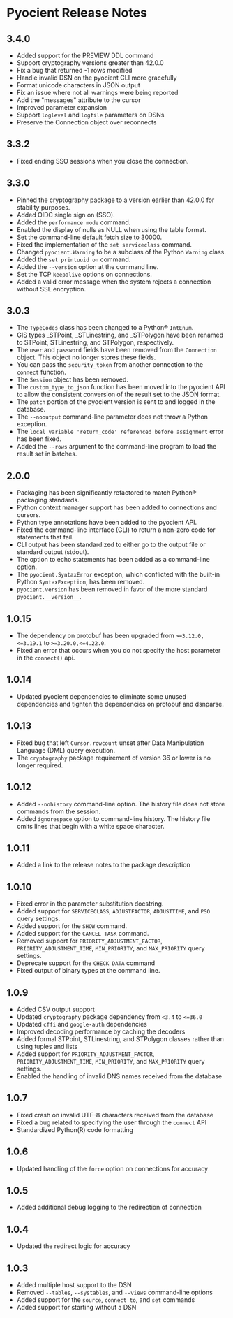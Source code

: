 # Pyocient Release Notes

## 3.4.0

- Added support for the PREVIEW DDL command
- Support cryptography versions greater than 42.0.0
- Fix a bug that returned -1 rows modified
- Handle invalid DSN on the pyocient CLI more gracefully
- Format unicode characters in JSON output
- Fix an issue where not all warnings were being reported
- Add the "messages" attribute to the cursor
- Improved parameter expansion
- Support `loglevel` and `logfile` parameters on DSNs
- Preserve the Connection object over reconnects

## 3.3.2

- Fixed ending SSO sessions when you close the connection.

## 3.3.0

- Pinned the cryptography package to a version earlier than 42.0.0 for stability purposes.
- Added OIDC single sign on (SSO).
- Added the `performance mode` command.
- Enabled the display of nulls as NULL when using the table format.
- Set the command-line default fetch size to 30000.
- Fixed the implementation of the `set serviceclass` command.
- Changed `pyocient.Warning` to be a subclass of the Python `Warning` class.
- Added the `set printuuid on` command.
- Added the `--version` option at the command line.
- Set the TCP `keepalive` options on connections.
- Added a valid error message when the system rejects a connection without SSL encryption.

## 3.0.3

- The `TypeCodes` class has been changed to a Python® `IntEnum`.
- GIS types \_STPoint, \_STLinestring, and \_STPolygon have been renamed to STPoint, STLinestring, and STPolygon, respectively.
- The `user` and `password` fields have been removed from the `Connection` object. This object no longer stores these fields.
- You can pass the `security_token` from another connection to the `connect` function.
- The `Session` object has been removed.
- The `custom_type_to_json` function has been moved into the pyocient API to allow the consistent conversion of the result set to the JSON format.
- The `patch` portion of the pyocient version is sent to and logged in the database.
- The `--nooutput` command-line parameter does not throw a Python exception.
- The `local variable 'return_code' referenced before assignment` error has been fixed.
- Added the `--rows` argument to the command-line program to load the result set in batches.

## 2.0.0

- Packaging has been significantly refactored to match Python® packaging standards.
- Python context manager support has been added to connections and cursors.
- Python type annotations have been added to the pyocient API.
- Fixed the command-line interface (CLI) to return a non-zero code for statements that fail.
- CLI output has been standardized to either go to the output file or standard output (stdout).
- The option to echo statements has been added as a command-line option.
- The `pyocient.SyntaxError` exception, which conflicted with the built-in Python `SyntaxException`, has been removed.
- `pyocient.version` has been removed in favor of the more standard `pyocient.__version__`.

## 1.0.15

- The dependency on protobuf has been upgraded from `>=3.12.0,<=3.19.1` to `>=3.20.0,<=4.22.0`.
- Fixed an error that occurs when you do not specify the host parameter in the `connect()` api.

## 1.0.14

- Updated pyocient dependencies to eliminate some unused dependencies and tighten
  the dependencies on protobuf and dsnparse.

## 1.0.13

- Fixed bug that left `Cursor.rowcount` unset after Data Manipulation Language (DML) query execution.
- The `cryptography` package requirement of version 36 or lower is no longer required.

## 1.0.12

- Added `--nohistory` command-line option. The history file does not store commands from the session.
- Added `ignorespace` option to command-line history. The history file omits lines that begin with a white space character.

## 1.0.11

- Added a link to the release notes to the package description

## 1.0.10

- Fixed error in the parameter substitution docstring.
- Added support for `SERVICECLASS`, `ADJUSTFACTOR`, `ADJUSTTIME`, and `PSO` query settings.
- Added support for the `SHOW` command.
- Added support for the `CANCEL TASK` command.
- Removed support for `PRIORITY_ADJUSTMENT_FACTOR`, `PRIORITY_ADJUSTMENT_TIME`, `MIN_PRIORITY`, and `MAX_PRIORITY` query settings.
- Deprecate support for the `CHECK DATA` command
- Fixed output of binary types at the command line.

## 1.0.9

- Added CSV output support
- Updated `cryptography` package dependency from `<3.4` to `<=36.0`
- Updated `cffi` and `google-auth` dependencies
- Improved decoding performance by caching the decoders
- Added formal STPoint, STLinestring, and STPolygon classes rather than using tuples and lists
- Added support for `PRIORITY_ADJUSTMENT_FACTOR`, `PRIORITY_ADJUSTMENT_TIME`, `MIN_PRIORITY`, and `MAX_PRIORITY` query settings.
- Enabled the handling of invalid DNS names received from the database

## 1.0.7

- Fixed crash on invalid UTF-8 characters received from the database
- Fixed a bug related to specifying the user through the `connect` API
- Standardized Python(R) code formatting

## 1.0.6

- Updated handling of the `force` option on connections for accuracy

## 1.0.5

- Added additional debug logging to the redirection of connection

## 1.0.4

- Updated the redirect logic for accuracy

## 1.0.3

- Added multiple host support to the DSN
- Removed `--tables`, `--systables`, and `--views` command-line options
- Added support for the `source`, `connect to`, and `set` commands
- Added support for starting without a DSN
